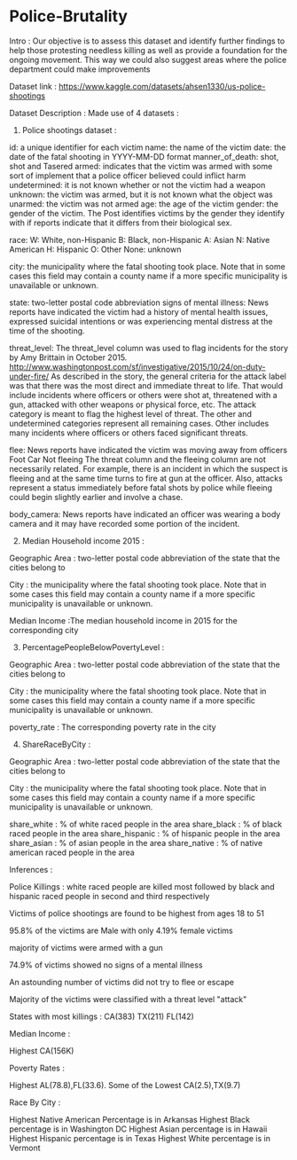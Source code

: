 # Police-Brutality

Intro :
Our objective is to assess this dataset and identify further findings to help those protesting needless killing as well as provide a foundation for the ongoing movement.
This way we could also suggest areas where the police department could make improvements

Dataset link : https://www.kaggle.com/datasets/ahsen1330/us-police-shootings

Dataset Description :
Made use of 4 datasets : 
1) Police shootings dataset :

id: a unique identifier for each victim
name: the name of the victim
date: the date of the fatal shooting in YYYY-MM-DD format
manner_of_death: shot, shot and Tasered
armed: indicates that the victim was armed with some sort of implement that a police officer believed could inflict harm
undetermined: it is not known whether or not the victim had a weapon
unknown: the victim was armed, but it is not known what the object was
unarmed: the victim was not armed
age: the age of the victim
gender: the gender of the victim. The Post identifies victims by the gender they identify with if reports indicate that it differs from their biological sex.

race:
W: White, non-Hispanic
B: Black, non-Hispanic
A: Asian
N: Native American
H: Hispanic
O: Other
None: unknown

city: the municipality where the fatal shooting took place. Note that in some cases this field may contain a county name if a more specific municipality is unavailable or unknown.

state: two-letter postal code abbreviation
signs of mental illness: News reports have indicated the victim had a history of mental health issues, expressed suicidal intentions or was experiencing mental distress at the time of the shooting.

threat_level: The threat_level column was used to flag incidents for the story by Amy Brittain in October 2015. http://www.washingtonpost.com/sf/investigative/2015/10/24/on-duty-under-fire/ As described in the story, the general criteria for the attack label was that there was the most direct and immediate threat to life. That would include incidents where officers or others were shot at, threatened with a gun, attacked with other weapons or physical force, etc. The attack category is meant to flag the highest level of threat. The other and undetermined categories represent all remaining cases. Other includes many incidents where officers or others faced significant threats.

flee: News reports have indicated the victim was moving away from officers
Foot
Car
Not fleeing
The threat column and the fleeing column are not necessarily related. For example, there is an incident in which the suspect is fleeing and at the same time turns to fire at gun at the officer. Also, attacks represent a status immediately before fatal shots by police while fleeing could begin slightly earlier and involve a chase.

body_camera: News reports have indicated an officer was wearing a body camera and it may have recorded some portion of the incident.

2) Median Household income 2015 :

Geographic Area : two-letter postal code abbreviation of the state that the cities belong to

City :  the municipality where the fatal shooting took place. Note that in some cases this field may contain a county name if a more specific municipality is unavailable or unknown.

Median Income :The median household income in 2015 for the corresponding city 

3) PercentagePeopleBelowPovertyLevel :

Geographic Area : two-letter postal code abbreviation of the state that the cities belong to

City :  the municipality where the fatal shooting took place. Note that in some cases this field may contain a county name if a more specific municipality is unavailable or unknown.

poverty_rate : The corresponding poverty rate in the city 

4) ShareRaceByCity : 

Geographic Area : two-letter postal code abbreviation of the state that the cities belong to

City :  the municipality where the fatal shooting took place. Note that in some cases this field may contain a county name if a more specific municipality is unavailable or unknown.

share_white : % of white raced people in the area
share_black : % of black raced people in the area
share_hispanic : % of hispanic people in the area 
share_asian : % of asian people in the area 
share_native : % of native american raced people in the area 

Inferences : 

Police Killings :
white raced people are killed most followed by black and hispanic raced people in second and third respectively

Victims of police shootings are found to be highest from ages 18 to 51

95.8% of the victims are Male with only 4.19% female victims

majority of victims were armed with a gun

74.9% of victims showed no signs of a mental illness

An astounding number of victims did not try to flee or escape

Majority of the victims were classified with a threat level "attack"

States with most killings : CA(383) TX(211) FL(142)

Median Income :

Highest CA(156K)

Poverty Rates :

Highest AL(78.8),FL(33.6). Some of the Lowest CA(2.5),TX(9.7)

Race By City :

Highest Native American Percentage is in Arkansas
Highest Black percentage is in Washington DC
Highest Asian percentage is in Hawaii
Highest Hispanic percentage is in Texas
Highest White percentage is in Vermont

